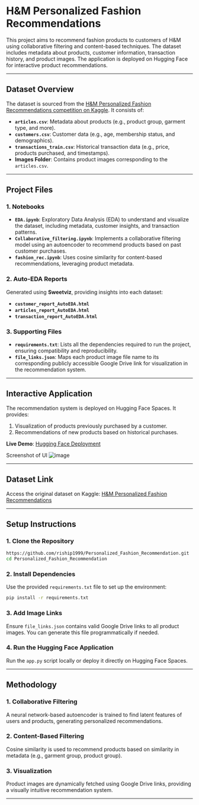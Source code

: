 
# H&M Personalized Fashion Recommendations

This project aims to recommend fashion products to customers of H&M using collaborative filtering and content-based techniques. The dataset includes metadata about products, customer information, transaction history, and product images. The application is deployed on Hugging Face for interactive product recommendations.

---

## Dataset Overview

The dataset is sourced from the [H&M Personalized Fashion Recommendations competition on Kaggle](https://www.kaggle.com/competitions/h-and-m-personalized-fashion-recommendations/data). It consists of:

- **`articles.csv`**: Metadata about products (e.g., product group, garment type, and more).
- **`customers.csv`**: Customer data (e.g., age, membership status, and demographics).
- **`transactions_train.csv`**: Historical transaction data (e.g., price, products purchased, and timestamps).
- **Images Folder**: Contains product images corresponding to the `articles.csv`.

---

## Project Files

### **1. Notebooks**
- **`EDA.ipynb`**: Exploratory Data Analysis (EDA) to understand and visualize the dataset, including metadata, customer insights, and transaction patterns.
- **`Collaborative_filtering.ipynb`**: Implements a collaborative filtering model using an autoencoder to recommend products based on past customer purchases.
- **`fashion_rec.ipynb`**: Uses cosine similarity for content-based recommendations, leveraging product metadata.

### **2. Auto-EDA Reports**
Generated using **Sweetviz**, providing insights into each dataset:
- **`customer_report_AutoEDA.html`**
- **`articles_report_AutoEDA.html`**
- **`transaction_report_AutoEDA.html`**

### **3. Supporting Files**
- **`requirements.txt`**: Lists all the dependencies required to run the project, ensuring compatibility and reproducibility.
- **`file_links.json`**: Maps each product image file name to its corresponding publicly accessible Google Drive link for visualization in the recommendation system.

---

## Interactive Application

The recommendation system is deployed on Hugging Face Spaces. It provides:
1. Visualization of products previously purchased by a customer.
2. Recommendations of new products based on historical purchases.

**Live Demo**: [Hugging Face Deployment](https://huggingface.co/spaces/Rishi3499/DataMining)

Screenshot of UI 
![image](https://github.com/user-attachments/assets/d26365ca-fd21-49c0-b018-48b5c047263a)


---

## Dataset Link

Access the original dataset on Kaggle: [H&M Personalized Fashion Recommendations](https://www.kaggle.com/competitions/h-and-m-personalized-fashion-recommendations/data)

---

## Setup Instructions

### 1. Clone the Repository
```bash
https://github.com/riship1999/Personalized_Fashion_Recommendation.git
cd Personalized_Fashion_Recommendation
```

### 2. Install Dependencies
Use the provided `requirements.txt` file to set up the environment:
```bash
pip install -r requirements.txt
```

### 3. Add Image Links
Ensure `file_links.json` contains valid Google Drive links to all product images. You can generate this file programmatically if needed.

### 4. Run the Hugging Face Application
Run the `app.py` script locally or deploy it directly on Hugging Face Spaces.

---

## Methodology

### **1. Collaborative Filtering**
A neural network-based autoencoder is trained to find latent features of users and products, generating personalized recommendations.

### **2. Content-Based Filtering**
Cosine similarity is used to recommend products based on similarity in metadata (e.g., garment group, product group).

### **3. Visualization**
Product images are dynamically fetched using Google Drive links, providing a visually intuitive recommendation system.

---
